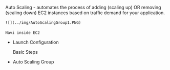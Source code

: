 Auto Scaling - automates the process of adding (scaling up) OR removing (scaling down) EC2 instances based on traffic demand for your application.
    
    ![](../img/AutoScalingGroup1.PNG)
    
    Navi inside EC2
    
  - Launch Configuration

      Basic Steps

  - Auto Scaling Group
  
      
